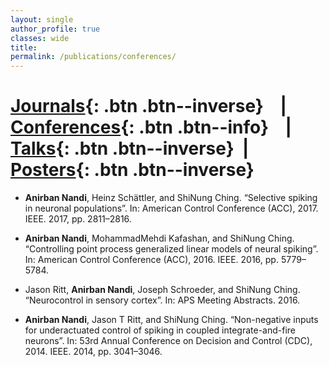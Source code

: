 ```yaml
---
layout: single
author_profile: true
classes: wide
title:
permalink: /publications/conferences/
---
```

<!-- header:
    overlay_image: /assets/images/galaxy.jpg
    overlay_filter: 0.25 -->

# [Journals](/publications/journals/){: .btn .btn--inverse} &nbsp;  &nbsp;| &nbsp; &nbsp;  [Conferences](/publications/conferences/){: .btn .btn--info} &nbsp;  &nbsp;| &nbsp; [Talks](/publications/talks/){: .btn .btn--inverse} &nbsp;|&nbsp; &nbsp;  [Posters](/publications/posters/){: .btn .btn--inverse}

* **Anirban Nandi**, Heinz Schättler, and ShiNung Ching. “Selective spiking in neuronal populations”. In: American Control Conference (ACC), 2017. IEEE. 2017, pp. 2811–2816. <a href="https://doi.org/10.23919/ACC.2017.7963377"><i class="ai ai-doi ai-1.5x" style="color:black;"></i></a>

* **Anirban Nandi**, MohammadMehdi Kafashan, and ShiNung Ching. “Controlling point process generalized
linear models of neural spiking”. In: American Control Conference (ACC), 2016. IEEE. 2016,
pp. 5779–5784. <a href="https://doi.org/10.1109/ACC.2016.7526575"><i class="ai ai-doi ai-1.5x" style="color:black;"></i></a>

* Jason Ritt, **Anirban Nandi**, Joseph Schroeder, and ShiNung Ching. “Neurocontrol in sensory cortex”. In: APS Meeting Abstracts. 2016.

* **Anirban Nandi**, Jason T Ritt, and ShiNung Ching. “Non-negative inputs for underactuated control of
spiking in coupled integrate-and-fire neurons”. In: 53rd Annual Conference on Decision and Control
(CDC), 2014. IEEE. 2014, pp. 3041–3046.<a href="https://doi.org/10.1109/CDC.2014.7039857"><i class="ai ai-doi ai-1.5x" style="color:black;"></i></a>
